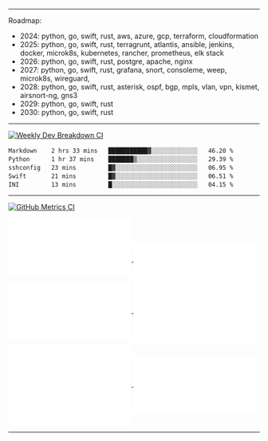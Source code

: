 
---

Roadmap:

- 2024: python, go, swift, rust, aws, azure, gcp, terraform, cloudformation
- 2025: python, go, swift, rust, terragrunt, atlantis, ansible, jenkins, docker, microk8s, kubernetes, rancher, prometheus, elk stack
- 2026: python, go, swift, rust, postgre, apache, nginx
- 2027: python, go, swift, rust, grafana, snort, consoleme, weep, microk8s, wireguard, 
- 2028: python, go, swift, rust, asterisk, ospf, bgp, mpls, vlan, vpn, kismet, airsnort-ng, gns3
- 2029: python, go, swift, rust
- 2030: python, go, swift, rust
---

[![Weekly Dev Breakdown CI ](https://github.com/raelldottin/raelldottin/actions/workflows/wakatime.yml/badge.svg)](https://github.com/raelldottin/raelldottin/actions/workflows/wakatime.yml)

<!--START_SECTION:waka-->

```txt
Markdown    2 hrs 33 mins   ███████████▓░░░░░░░░░░░░░   46.20 %
Python      1 hr 37 mins    ███████▒░░░░░░░░░░░░░░░░░   29.39 %
sshconfig   23 mins         █▓░░░░░░░░░░░░░░░░░░░░░░░   06.95 %
Swift       21 mins         █▓░░░░░░░░░░░░░░░░░░░░░░░   06.51 %
INI         13 mins         █░░░░░░░░░░░░░░░░░░░░░░░░   04.15 %
```

<!--END_SECTION:waka-->

---

[![GitHub Metrics CI ](https://github.com/raelldottin/raelldottin/actions/workflows/metrics.yml/badge.svg)](https://github.com/raelldottin/raelldottin/actions/workflows/metrics.yml)

<a href="https://github.com/raelldottin">
  <img align="center" width="49%" src="./header.svg" />
</a>
<br/>
<a href="https://github.com/raelldottin">
  <img align="center" width="49%" src="./repositories.svg" />
</a>
<a href="https://github.com/raelldottin">
  <img align="center" width="49%" src="./acti_comm.svg" />
</a>

<a href="https://github.com/raelldottin">
  <img align="center" width="49%" src="./iso_calender.svg" />
</a>

<a href="https://github.com/raelldottin">
    <img align="center" width="49%" src="./issue_pr_lang.svg" />
</a>

<a href="https://github.com/raelldottin">
  <img align="center" width="49%" src="./github-habits.svg" />
</a>
<a href="https://github.com/raelldottin">
    <img align="center" width="49%" src="./achievements.svg" />
</a>

---

<!--
Attempt a non-trival programming project (one that will require more than 1,000 lines of code to solve) by following these rules:
1. Only one level of indentation is allowed per method, thus no if statements in loops or nesting.
1. You’re not allowed to use the keyword else.
1. All primitive types and strings must be wrapped in objects specifically for the use they are put to.
1. Collections are first class, and as such require their own objects.
1. Don't abbreviate names. If names are too long, you are probably doing more than one thing in a method or class — don’t do that.
1. Only one object operator allowed per line, so object.method() is ok, but object.attribute.method() is not.
1. Keep your entities small (packages < 15 objects, classes < 50 lines, methods < 5 lines).
1. No class may have more than two instance variables.
1. You are not allowed to use getters, setters, or access properties directly.

— Thought Works Anthology by Jeff Bay published by The Pragmatic Programmers

---

-->
